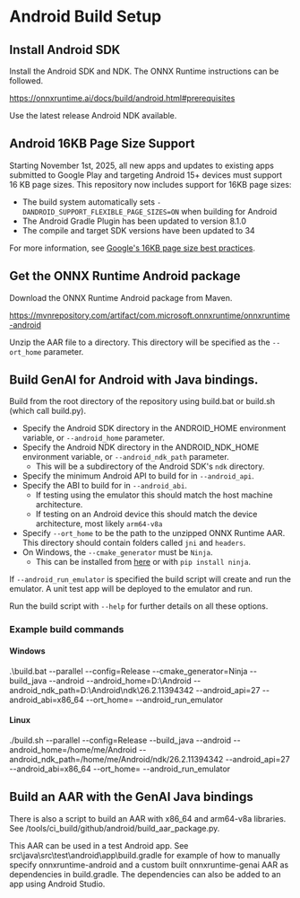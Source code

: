 # Android Build Setup

## Install Android SDK

Install the Android SDK and NDK. The ONNX Runtime instructions can be followed. 

https://onnxruntime.ai/docs/build/android.html#prerequisites

Use the latest release Android NDK available.

## Android 16KB Page Size Support

Starting November 1st, 2025, all new apps and updates to existing apps submitted to Google Play and targeting Android 15+ devices must support 16 KB page sizes. This repository now includes support for 16KB page sizes:

- The build system automatically sets `-DANDROID_SUPPORT_FLEXIBLE_PAGE_SIZES=ON` when building for Android
- The Android Gradle Plugin has been updated to version 8.1.0
- The compile and target SDK versions have been updated to 34

For more information, see [Google's 16KB page size best practices](https://developer.android.com/guide/practices/page-sizes).

## Get the ONNX Runtime Android package

Download the ONNX Runtime Android package from Maven.

https://mvnrepository.com/artifact/com.microsoft.onnxruntime/onnxruntime-android

Unzip the AAR file to a directory. This directory will be specified as the `--ort_home` parameter.

## Build GenAI for Android with Java bindings.

Build from the root directory of the repository using build.bat or build.sh (which call build.py).

- Specify the Android SDK directory in the ANDROID_HOME environment variable, or `--android_home` parameter.
- Specify the Android NDK directory in the ANDROID_NDK_HOME environment variable, or `--android_ndk_path` parameter. 
  - This will be a subdirectory of the Android SDK's `ndk` directory.
- Specify the minimum Android API to build for in `--android_api`.
- Specify the ABI to build for in `--android_abi`. 
  - If testing using the emulator this should match the host machine architecture. 
  - If testing on an Android device this should match the device architecture, most likely `arm64-v8a`
- Specify `--ort_home` to be the path to the unzipped ONNX Runtime AAR. This directory should contain folders called `jni` and `headers`.
- On Windows, the `--cmake_generator` must be `Ninja`. 
  - This can be installed from [here](https://github.com/ninja-build/ninja/releases) or with  `pip install ninja`.

If `--android_run_emulator` is specified the build script will create and run the emulator. A unit test app will be deployed to the emulator and run.

Run the build script with `--help` for further details on all these options.

### Example build commands

#### Windows

.\build.bat --parallel  --config=Release --cmake_generator=Ninja --build_java --android --android_home=D:\Android --android_ndk_path=D:\Android\ndk\26.2.11394342 --android_api=27 --android_abi=x86_64 --ort_home=<path to unzipped onnxruntime-android.aar> --android_run_emulator

#### Linux

./build.sh --parallel  --config=Release --build_java --android --android_home=/home/me/Android --android_ndk_path=/home/me/Android/ndk/26.2.11394342 --android_api=27 --android_abi=x86_64 --ort_home=<path to unzipped onnxruntime-android.aar> --android_run_emulator

## Build an AAR with the GenAI Java bindings

There is also a script to build an AAR with x86_64 and arm64-v8a libraries. See /tools/ci_build/github/android/build_aar_package.py.

This AAR can be used in a test Android app. 
See src\java\src\test\android\app\build.gradle for example of how to manually specify onnxruntime-android and a custom built onnxruntime-genai AAR as dependencies in build.gradle. 
The dependencies can also be added to an app using Android Studio.

